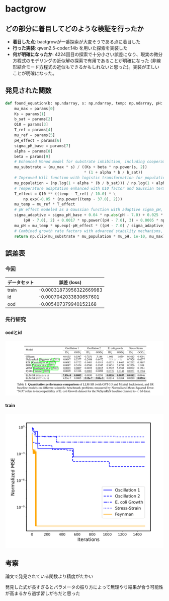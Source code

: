 # bactgrow

## どの部分に着目してどのような検証を行ったか

* **着目した点**: bactgrowが一番探索が大変そうである点に着目した
* **行った実装**: qwen2.5-coder:14b を用いた探索を実装した
* **何が明確になったか**: 4224回目の探索で十分小さい誤差になり、現実の微分方程式のモデリングの近似解の探索で有用であることが明確になった (非線形結合モード方程式の近似もできるかもしれないと思った)。実装が正しいことが明確になった。

## 発見された関数
```python
def found_equation(b: np.ndarray, s: np.ndarray, temp: np.ndarray, pH: np.ndarray, params: np.ndarray) -> np.ndarray:
    mu_max = params[0]
    Ks = params[1]
    b_sat = params[2]
    Q10 = params[3]
    T_ref = params[4]
    mu_ref = params[5]
    pH_effect = params[6]
    sigma_pH_base = params[7]
    alpha = params[8]
    beta = params[9]
    # Enhanced Monod model for substrate inhibition, including cooperative interactions and substrate saturation effects
    mu_substrate = (mu_max * s) / ((Ks + beta * np.power(s, 2))
                                   * (1 + alpha * b / b_sat))
    # Improved Hill function with logistic transformation for population density effect to better model competition dynamics at high densities
    mu_population = (np.log(1 + alpha * (b / b_sat))) / np.log(1 + alpha)
    # Temperature adaptation enhanced with Q10 factor and Gaussian term, more accurately accounting for thermal stress effects
    T_effect = Q10 ** ((temp - T_ref) / 10.0) * \
        np.exp(-0.05 * (np.power((temp - 37.0), 2)))
    mu_temp = mu_ref * T_effect
    # pH effect modeled as a Gaussian function with adaptive sigma_pH, including higher-order polynomial terms for precise non-linear effects at extreme pH values
    sigma_adaptive = sigma_pH_base + 0.04 * np.abs(pH - 7.0) + 0.025 * np.power(
        (pH - 7.0), 2) + 0.0017 * np.power((pH - 7.0), 3) + 0.0005 * np.power((pH - 7.0), 4)
    mu_pH = mu_temp * np.exp(-pH_effect * ((pH - 7.0) / sigma_adaptive) ** 2)
    # Combined growth rate factors with advanced stability mechanisms, ensuring substrate influence and effective clipping
    return np.clip(mu_substrate * mu_population * mu_pH, 1e-10, mu_max)
```

## 誤差表

### 今回
| データセット | 誤差 (loss)            |
|--------------|------------------------|
| train        | -0.00031873956322669983 |
| id           | -0.0007042033830657601  |
| ood          | -0.005407379940152168   |

### 先行研究
#### oodとid
![alt text](oodとidの誤差表.png)
#### train
![alt text](探索中の誤差の遷移.png)

## 考察
論文で発見されている関数より精度がたかい

発見した式が長すぎるとパラメータの振り方によって無理やり結果が合う可能性が高まるから過学習しがちだと思った
